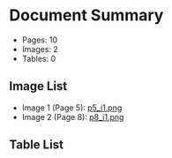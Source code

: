 # Document Summary

- Pages: 10
- Images: 2
- Tables: 0

## Image List

- Image 1 (Page 5): [p5_i1.png](pdf_images/p5_i1.png)
- Image 2 (Page 8): [p8_i1.png](pdf_images/p8_i1.png)

## Table List

